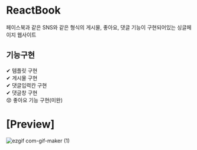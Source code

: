 # ReactBook  
페이스북과 같은 SNS와 같은 형식의 게시물, 좋아요, 댓글 기능이 구현되어있는 싱글페이지 웹사이트  
  
## 기능구현  
✔ 템플릿 구현  
✔ 게시물 구현  
✔ 댓글입력칸 구현  
✔ 댓글창 구현  
😟 좋아요 기능 구현(미완)  
  
# [Preview]  
  
![ezgif com-gif-maker (1)](https://user-images.githubusercontent.com/62490238/106089081-90480a00-616a-11eb-9f37-4660425c6abd.gif)

